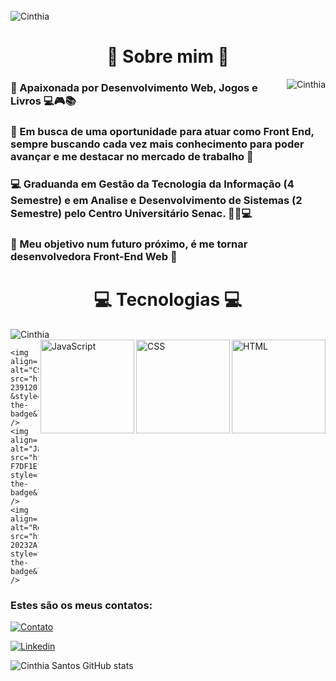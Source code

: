 

<div style="display: inline_block"><br/>
    <img align="center" alt="Cinthia" src="https://user-images.githubusercontent.com/62853085/204622295-cd65db84-27b0-4bb0-825f-dc4cc0353451.png" />

  <h1 align="center"> 👋 Sobre mim 🔎 </h1>
    <img align="right" alt="Cinthia" src="https://user-images.githubusercontent.com/62853085/204630245-1c117812-f657-49d5-b984-30516be8f51e.png" />
    
### 🤩️ Apaixonada por Desenvolvimento Web, Jogos e Livros 💻🎮📚

### 🚀 Em busca de uma oportunidade para atuar como Front End, sempre buscando cada vez mais conhecimento para poder avançar e me destacar no mercado de trabalho 🚀

### 💻 Graduanda em Gestão da Tecnologia da Informação (4 Semestre) e em Analise e Desenvolvimento de Sistemas (2 Semestre) pelo Centro Universitário Senac. 👩‍🎓💻

### 🔮 Meu objetivo num futuro próximo, é me tornar desenvolvedora Front-End Web 🔮

<h1 align="center"> 💻 Tecnologias 💻  </h1>
    <img align="left" alt="Cinthia" src="https://user-images.githubusercontent.com/62853085/204632655-75a3e81b-ad1f-4b05-8296-8bec5ae2fbec.png" />
   
<div style="display: inline_block"><br/>
    <img align="right" height="150px" alt="HTML" src="https://cdn.jsdelivr.net/gh/devicons/devicon/icons/html5/html5-plain-wordmark.svg" />
    <img align="right" height="150px" alt="CSS" src="https://cdn.jsdelivr.net/gh/devicons/devicon/icons/css3/css3-plain-wordmark.svg" />
    <img align="right" height="150px" alt="JavaScript" src="https://cdn.jsdelivr.net/gh/devicons/devicon/icons/javascript/javascript-original.svg" />
    
    
    <img align="center" alt="CSS" src="https://img.shields.io/badge/CSS-239120?&style=for-the-badge&logo=css3&logoColor=white" />
    <img align="center" alt="JavaScript" src="https://img.shields.io/badge/JavaScript-F7DF1E?style=for-the-badge&logo=javascript&logoColor=black" />
    <img align="center" alt="React" src="https://img.shields.io/badge/React-20232A?style=for-the-badge&logo=react&logoColor=61DAFB" />  
</div>
    
    
    
    
    
  
### Estes são os meus contatos:
[![Contato](https://img.shields.io/badge/WhatsApp-25D366?style=for-the-badge&logo=whatsapp&logoColor=white)](
https://wa.me/+555511932788267?text=Ol%C3%A1,%20me%20chamo%20Cinthia,%20sou%20desenvolvedora%20Front%20End,%20posso%20te%20ajudar%20em%20algo?)

[![Linkedin](https://img.shields.io/badge/LinkedIn-0077B5?style=for-the-badge&logo=linkedin&logoColor=white)](https://www.linkedin.com/in/c-inthiasantos/)

![Cinthia Santos GitHub stats](https://github-readme-stats.vercel.app/api?username=Cinthi-a&show_icons=true&theme=radical)

#
